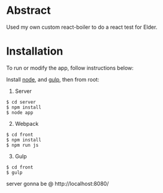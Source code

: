 # Abstract

Used my own custom react-boiler to do a react test for Elder.

# Installation
To run or modify the app, follow instructions below:

Install [node], and [gulp], then from root:

1. Server
```
$ cd server
$ npm install
$ node app
```
2. Webpack
```
$ cd front 
$ npm install
$ npm run js
```
3. Gulp
```
$ cd front
$ gulp
```

server gonna be @ http://localhost:8080/


[Node]:https://nodejs.org/download/
[Gulp]:https://github.com/gulpjs/gulp/blob/master/docs/getting-started.md
